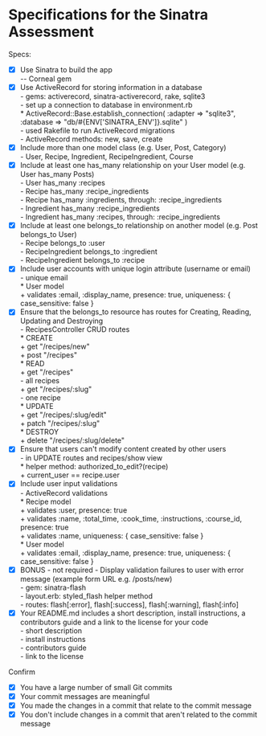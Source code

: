 # Specifications for the Sinatra Assessment

Specs:
- [x] Use Sinatra to build the app  
      -- Corneal gem
- [x] Use ActiveRecord for storing information in a database  
      - gems: activerecord, sinatra-activerecord, rake, sqlite3  
      - set up a connection to database in environment.rb  
          * ActiveRecord::Base.establish_connection(
          :adapter => "sqlite3",
          :database => "db/#{ENV['SINATRA_ENV']}.sqlite"
          )  
      - used Rakefile to run ActiveRecord migrations  
      - ActiveRecord methods: new, save, create
- [x] Include more than one model class (e.g. User, Post, Category)  
      - User, Recipe, Ingredient, RecipeIngredient, Course
- [x] Include at least one has_many relationship on your User model (e.g. User has_many Posts)  
      - User has_many :recipes  
      - Recipe has_many :recipe_ingredients  
      - Recipe has_many :ingredients, through: :recipe_ingredients  
      - Ingredient has_many :recipe_ingredients  
      - Ingredient has_many :recipes, through: :recipe_ingredients  
- [x] Include at least one belongs_to relationship on another model (e.g. Post belongs_to User)  
      - Recipe belongs_to :user  
      - RecipeIngredient belongs_to :ingredient  
      - RecipeIngredient belongs_to :recipe  
- [x] Include user accounts with unique login attribute (username or email)  
      - unique email  
        * User model  
          + validates :email, :display_name, presence: true, uniqueness: { case_sensitive: false }
- [x] Ensure that the belongs_to resource has routes for Creating, Reading, Updating and Destroying  
      - RecipesController CRUD routes  
        * CREATE  
          + get "/recipes/new"  
          + post "/recipes"  
        * READ  
          + get "/recipes"  
            - all recipes  
          + get "/recipes/:slug"  
            - one recipe  
        * UPDATE  
          + get "/recipes/:slug/edit"  
          + patch "/recipes/:slug"  
        * DESTROY  
          + delete "/recipes/:slug/delete"
- [x] Ensure that users can't modify content created by other users  
      - in UPDATE routes and recipes/show view  
        * helper method: authorized_to_edit?(recipe)  
          + current_user == recipe.user
- [x] Include user input validations  
      - ActiveRecord validations  
        * Recipe model  
          + validates :user, presence: true  
          + validates :name, :total_time, :cook_time, :instructions, :course_id, presence: true  
          + validates :name, uniqueness: { case_sensitive: false }  
        * User model  
          + validates :email, :display_name, presence: true, uniqueness: { case_sensitive: false }
- [x] BONUS - not required - Display validation failures to user with error message (example form URL e.g. /posts/new)  
      - gem: sinatra-flash  
      - layout.erb: styled_flash helper method  
      - routes: flash[:error], flash[:success], flash[:warning], flash[:info]
- [x] Your README.md includes a short description, install instructions, a contributors guide and a link to the license for your code  
      - short description  
      - install instructions  
      - contributors guide  
      - link to the license  

Confirm
- [x] You have a large number of small Git commits
- [x] Your commit messages are meaningful
- [x] You made the changes in a commit that relate to the commit message
- [x] You don't include changes in a commit that aren't related to the commit message
